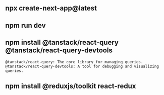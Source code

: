 ## npx create-next-app@latest

## npm run dev

## npm install @tanstack/react-query @tanstack/react-query-devtools

    @tanstack/react-query: The core library for managing queries.
    @tanstack/react-query-devtools: A tool for debugging and visualizing queries.

## npm install @reduxjs/toolkit react-redux

